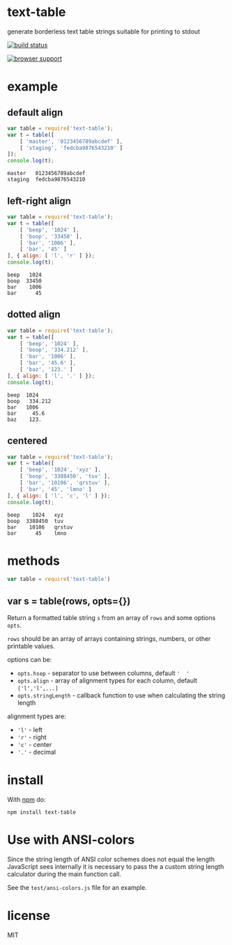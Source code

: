 # text-table

generate borderless text table strings suitable for printing to stdout

[![build status](https://secure.travis-ci.org/substack/text-table.png)](http://travis-ci.org/substack/text-table)

[![browser support](https://ci.testling.com/substack/text-table.png)](http://ci.testling.com/substack/text-table)

# example

## default align

``` js
var table = require('text-table');
var t = table([
    [ 'master', '0123456789abcdef' ],
    [ 'staging', 'fedcba9876543210' ]
]);
console.log(t);
```

```
master   0123456789abcdef
staging  fedcba9876543210
```

## left-right align

``` js
var table = require('text-table');
var t = table([
    [ 'beep', '1024' ],
    [ 'boop', '33450' ],
    [ 'bar', '1006' ],
    [ 'bar', '45' ]
], { align: [ 'l', 'r' ] });
console.log(t);
```

```
beep   1024
boop  33450
bar    1006
bar      45
```

## dotted align

``` js
var table = require('text-table');
var t = table([
    [ 'beep', '1024' ],
    [ 'boop', '334.212' ],
    [ 'bar', '1006' ],
    [ 'bar', '45.6' ],
    [ 'baz', '123.' ]
], { align: [ 'l', '.' ] });
console.log(t);
```

```
beep  1024
boop   334.212
bar   1006
bar     45.6
baz    123.
```

## centered

``` js
var table = require('text-table');
var t = table([
    [ 'beep', '1024', 'xyz' ],
    [ 'boop', '3388450', 'tuv' ],
    [ 'bar', '10106', 'qrstuv' ],
    [ 'bar', '45', 'lmno' ]
], { align: [ 'l', 'c', 'l' ] });
console.log(t);
```

```
beep    1024   xyz
boop  3388450  tuv
bar    10106   qrstuv
bar      45    lmno
```

# methods

``` js
var table = require('text-table')
```

## var s = table(rows, opts={})

Return a formatted table string `s` from an array of `rows` and some options
`opts`.

`rows` should be an array of arrays containing strings, numbers, or other
printable values.

options can be:

* `opts.hsep` - separator to use between columns, default `'  '`
* `opts.align` - array of alignment types for each column, default `['l','l',...]`
* `opts.stringLength` - callback function to use when calculating the string length

alignment types are:

* `'l'` - left
* `'r'` - right
* `'c'` - center
* `'.'` - decimal

# install

With [npm](https://npmjs.org) do:

```
npm install text-table
```

# Use with ANSI-colors

Since the string length of ANSI color schemes does not equal the length
JavaScript sees internally it is necessary to pass the a custom string length
calculator during the main function call.

See the `test/ansi-colors.js` file for an example.

# license

MIT
